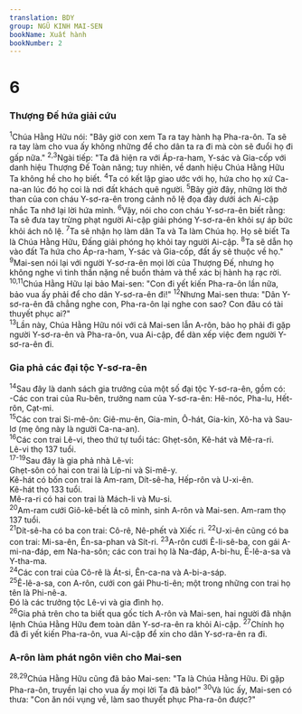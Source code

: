 ```yaml
---
translation: BDY
group: NGŨ KINH MAI-SEN
bookName: Xuất hành 
bookNumber: 2
---
```


<div class="title"><h1>6</h1><h3>Thượng Đế hứa giải cứu</h3></div>
<span class="verse xu_6_1"><sup>1</sup>Chúa Hằng Hữu nói: &#34;Bây giờ con xem Ta ra tay hành hạ Pha-ra-ôn. Ta sẽ ra tay làm cho vua ấy không những để cho dân ta ra đi mà còn sẽ đuổi họ đi gấp nữa.&#34; </span>
<span class="verse xu_6_2 xu_6_3"><sup>2,3</sup>Ngài tiếp: &#34;Ta đã hiện ra với Áp-ra-ham, Y-sác và Gia-cốp với danh hiệu Thượng Đế Toàn năng; tuy nhiên, về danh hiệu Chúa Hằng Hữu Ta không hề cho họ biết. </span>
<span class="verse xu_6_4"><sup>4</sup>Ta có kết lập giao ước với họ, hứa cho họ xứ Ca-na-an lúc đó họ coi là nơi đất khách quê người. </span>
<span class="verse xu_6_5"><sup>5</sup>Bây giờ đây, những lời thở than của con cháu Y-sơ-ra-ên trong cảnh nô lệ đọa đày dưới ách Ai-cập nhắc Ta nhớ lại lời hứa mình. </span>
<span class="verse xu_6_6"><sup>6</sup>Vậy, nói cho con cháu Y-sơ-ra-ên biết rằng: Ta sẽ đưa tay trừng phạt người Ai-cập giải phóng Y-sơ-ra-ên khỏi sự áp bức khỏi ách nô lệ. </span>
<span class="verse xu_6_7"><sup>7</sup>Ta sẽ nhận họ làm dân Ta và Ta làm Chúa họ. Họ sẽ biết Ta là Chúa Hằng Hữu, Đấng giải phóng họ khỏi tay người Ai-cập. </span>
<span class="verse xu_6_8"><sup>8</sup>Ta sẽ dẫn họ vào đất Ta hứa cho Áp-ra-ham, Y-sác và Gia-cốp, đất ấy sẽ thuộc về họ.&#34;<br/></span>
<span class="verse xu_6_9"><sup>9</sup>Mai-sen nói lại với người Y-sơ-ra-ên mọi lời của Thượng Đế, nhưng họ không nghe vì tinh thần nặng nề buồn thảm và thể xác bị hành hạ rạc rời.<br/></span>
<span class="verse xu_6_10 xu_6_11"><sup>10,11</sup>Chúa Hằng Hữu lại bảo Mai-sen: &#34;Con đi yết kiến Pha-ra-ôn lần nữa, bảo vua ấy phải để cho dân Y-sơ-ra-ên đi!&#34; </span>
<span class="verse xu_6_12"><sup>12</sup>Nhưng Mai-sen thưa: &#34;Dân Y-sơ-ra-ên đã chẳng nghe con, Pha-ra-ôn lại nghe con sao? Con đâu có tài thuyết phục ai?&#34;<br/></span>
<span class="verse xu_6_13"><sup>13</sup>Lần này, Chúa Hằng Hữu nói với cả Mai-sen lẫn A-rôn, bảo họ phải đi gặp người Y-sơ-ra-ên và Pha-ra-ôn, vua Ai-cập, để dàn xếp việc đem người Y-sơ-ra-ên đi.</span>
<div class="title"><h3>Gia phả các đại tộc Y-sơ-ra-ên</h3></div>
<span class="verse xu_6_14"><sup>14</sup>Sau đây là danh sách gia trưởng của một số đại tộc Y-sơ-ra-ên, gồm có:<br/>-Các con trai của Ru-bên, trưởng nam của Y-sơ-ra-ên: Hê-nóc, Pha-lu, Hết-rôn, Cạt-mi.<br/></span>
<span class="verse xu_6_15"><sup>15</sup>Các con trai Si-mê-ôn: Giê-mu-ên, Gia-min, Ô-hát, Gia-kin, Xô-ha và Sau-lơ (mẹ ông này là người Ca-na-an).<br/></span>
<span class="verse xu_6_16"><sup>16</sup>Các con trai Lê-vi, theo thứ tự tuổi tác: Ghẹt-sôn, Kê-hát và Mê-ra-ri.<br/>Lê-vi thọ 137 tuổi.<br/></span>
<span class="verse xu_6_17 xu_6_19"><sup>17-19</sup>Sau đây là gia phả nhà Lê-vi:<br/>Ghẹt-sôn có hai con trai là Líp-ni và Si-mê-y.<br/>Kê-hát có bốn con trai là Am-ram, Dít-sê-ha, Hếp-rôn và U-xi-ên.<br/>Kê-hát thọ 133 tuổi.<br/>Mê-ra-ri có hai con trai là Mách-li và Mu-si.<br/></span>
<span class="verse xu_6_20"><sup>20</sup>Am-ram cưới Giô-kê-bết là cô mình, sinh A-rôn và Mai-sen. Am-ram thọ 137 tuổi.<br/></span>
<span class="verse xu_6_21"><sup>21</sup>Dít-sê-ha có ba con trai: Cô-rê, Nê-phết và Xiếc ri. </span>
<span class="verse xu_6_22"><sup>22</sup>U-xi-ên cũng có ba con trai: Mi-sa-ên, Ên-sa-phan và Sít-ri. </span>
<span class="verse xu_6_23"><sup>23</sup>A-rôn cưới Ê-li-sê-ba, con gái A-mi-na-đáp, em Na-ha-sôn; các con trai họ là Na-đáp, A-bi-hu, Ê-lê-a-sa và Y-tha-ma.<br/></span>
<span class="verse xu_6_24"><sup>24</sup>Các con trai của Cô-rê là Át-si, Ên-ca-na và A-bi-a-sáp.<br/></span>
<span class="verse xu_6_25"><sup>25</sup>Ê-lê-a-sa, con A-rôn, cưới con gái Phu-ti-ên; một trong những con trai họ tên là Phi-nê-a.<br/>Đó là các trưởng tộc Lê-vi và gia đình họ.<br/></span>
<span class="verse xu_6_26"><sup>26</sup>Gia phả trên cho ta biết qua gốc tích A-rôn và Mai-sen, hai người đã nhận lệnh Chúa Hằng Hữu đem toàn dân Y-sơ-ra-ên ra khỏi Ai-cập. </span>
<span class="verse xu_6_27"><sup>27</sup>Chính họ đã đi yết kiến Pha-ra-ôn, vua Ai-cập để xin cho dân Y-sơ-ra-ên ra đi.</span>
<div class="title"><h3>A-rôn làm phát ngôn viên cho Mai-sen</h3></div>
<span class="verse xu_6_28 xu_6_29"><sup>28,29</sup>Chúa Hằng Hữu cũng đã bảo Mai-sen: &#34;Ta là Chúa Hằng Hữu. Đi gặp Pha-ra-ôn, truyền lại cho vua ấy mọi lời Ta đã bảo!&#34; </span>
<span class="verse xu_6_30"><sup>30</sup>Và lúc ấy, Mai-sen có thưa: &#34;Con ăn nói vụng về, làm sao thuyết phục Pha-ra-ôn được?&#34;    </span>
